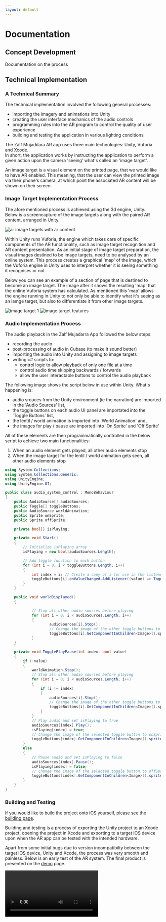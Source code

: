 ```yaml
---
layout: default
---
```


# Documentation

## Concept Development

Documentation on the process

## Technical Implementation

### A Technical Summary

The technical implementation involved the following general processes: 
- importing the imagery and animations into Unity
- creating the user interface mechanics of the audio controls
- programming rules into the AR program to control the quality of user experience
- building and testing the application in various lighting conditions

The Zalf Mujaddara AR app uses three main technologies: Unity, Vuforia and Xcode.   
In short, the application works by instructing the application to perform a given 
action upon the camera 'seeing' what's called an 'image target'. 

An image target is a visual element on the printed page, that we would like to have 
AR enabled. This meaning, that the user can view the printed image via their phone's camera, 
at which point the associated AR content will be shown on their screen. 


### Image Target Implementation Process

The afore mentioned process is achieved using the 3d engine, Unity.    
Below is a screencapture of the image targets along with the paired AR content, arranged in Unity. 

![ar image targets with ar content](assets/img/unity-view-2.png)

Within Unity runs Vuforia, the engine which takes care of specific components of the AR functionality, 
such as image target recognition and AR content presentation. As an initial stage of image target 
preparation, the visual images destined to be image targets, need to be analysed by an online 
system. This process creates a graphical 'map' of the image, which the Vuforia engine in Unity 
uses to interpret whether it is seeing something it recognises or not. 

Below you can see an example of a section of page that is destined to become an image target. 
The image after it shows the resulting 'map' that the online Vuforia system has calculated. 
As mentioned this 'map' allows the engine running in Unity to not only be able to identify 
what it's seeing as an iamge target, but also to differentiate it from other image targets. 

![image target 1](assets/img/image-target.png)
![image target features](assets/img/image-target-features.png)


### Audio Implementation Process

The audio playback in the Zalf Mujadarra App followed the below steps:

- recording the audio
- post-processing of audio in Cubase (to make it sound better)
- importing the audio into Unity and assigning to image targets
- writing c# scripts to:
    - control logic to allow playback of only one file at a time 
    - control audio time skipping backwards / forwards 
    - allow the user interactable buttons to control the audio playback

The following image shows the script below in use within Unity. 
What's happening is:
- audio srouces from the Unity environment (ie the narration) are imported in the 'Audio Sources' list,
- the toggle buttons on each audio UI panel are importated into the 'Toggle Buttons' list,
- the lentil / world animation is imported into 'World Animation' and,
- the images for play / pause are imported into 'On Sprite' and 'Off Sprite'

All of these elements are then programmatically controlled in the below script to achieve two main functionalities:
1. When an audio element gets played, all other audio elements stop
2. When the image target for the lentil / world animation gets seen, all other audio elements stop

```c#
using System.Collections;
using System.Collections.Generic;
using UnityEngine;
using UnityEngine.UI;

public class audio_system_control : MonoBehaviour
{
    public AudioSource[] audioSources;
    public Toggle[] toggleButtons;
    public AudioSource worldAnimation;
    public Sprite onSprite;
    public Sprite offSprite;

    private bool[] isPlaying;

    private void Start()
    {
        // Initialize isPlaying array
        isPlaying = new bool[audioSources.Length];

        // Add toggle function to each button
        for (int i = 0; i < toggleButtons.Length; i++)
        {
            int index = i; // Create a copy of i for use in the listener
            toggleButtons[i].onValueChanged.AddListener((value) => TogglePlayPause(index, value));
        }
    }

    public void worldDisplayed()
    {

            // Stop all other audio sources before playing
            for (int i = 0; i < audioSources.Length; i++)
            {
                    audioSources[i].Stop();
                    // Change the image of the other toggle buttons to offSprite
                    toggleButtons[i].GetComponentInChildren<Image>().sprite = offSprite;
            }
    }

    private void TogglePlayPause(int index, bool value)
    {
        if (!value)
        {
            worldAnimation.Stop();
            // Stop all other audio sources before playing
            for (int i = 0; i < audioSources.Length; i++)
            {
                if (i != index)
                {
                    audioSources[i].Stop();
                    // Change the image of the other toggle buttons to offSprite
                    toggleButtons[i].GetComponentInChildren<Image>().sprite = offSprite;
                }
            }
            // Play audio and set isPlaying to true
            audioSources[index].Play();
            isPlaying[index] = true;
            // Change the image of the selected toggle button to onSprite
            toggleButtons[index].GetComponentInChildren<Image>().sprite = onSprite;
        }
        else
        {
            // Pause audio and set isPlaying to false
            audioSources[index].Pause();
            isPlaying[index] = false;
            // Change the image of the selected toggle button to offSprite
            toggleButtons[index].GetComponentInChildren<Image>().sprite = offSprite;
        }
    }
}
```
### Building and Testing

If you would like to build the project onto iOS yourself, please see the [building page](building).

Building and testing is a process of exporting the Unity project to an Xcode
project, opening the project in Xcode and exporting to a target iOS device upon when the AR app 
can be tested with the intended hardware.

Apart from some initial bugs due to version incompatibilty between the target iOS device, Unity and Xcode, 
the process was very smooth and painless. Below is an early test of the AR system. The final product is presented 
on the [demo](demo) page.

![early AR test](assets/video/zalf-initial-test-2.mov)
